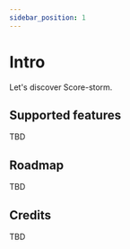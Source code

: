 ```yaml
---
sidebar_position: 1
---
```


# Intro

Let's discover Score-storm.

## Supported features

TBD

## Roadmap

TBD

## Credits

TBD
